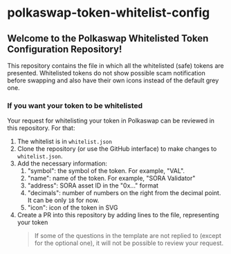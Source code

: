 # polkaswap-token-whitelist-config

## Welcome to the Polkaswap Whitelisted Token Configuration Repository!

This repository contains the file in which all the whitelisted (safe) tokens are presented.
Whitelisted tokens do not show possible scam notification before swapping and also have their own icons instead of the default grey one.

### If you want your token to be whitelisted

Your request for whitelisting your token in Polkaswap can be reviewed in this repository.
For that: 

1. The whitelist is in `whitelist.json`
1. Clone the repository (or use the GitHub interface) to make changes to `whitelist.json`.
1. Add the necessary information: 
	1. "symbol": the symbol of the token. For example, "VAL".
    1. "name": name of the token. For example, "SORA Validator"
    1. "address": SORA asset ID in the "0x..." format
    1. "decimals": number of numbers on the right from the decimal point. It can be only `18` for now.
    1. "icon": icon of the token in SVG
1. Create a PR into this repository by adding lines to the file, representing your token
     > If some of the questions in the template are not replied to (except for the optional one), it will not be possible to review your request. 
